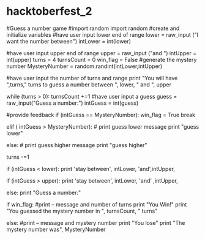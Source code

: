# hacktoberfest_2
#Guess a number game
#import random
import random
#create and initialize variables 
#have user input lower end of range
lower = raw_input ("I want the number between")
intLower = int(lower)

#have user input upper end of range
upper = raw_input ("and ")
intUpper = int(upper)
turns = 4
turnsCount = 0
win_flag = False
#generate the mystery number
MysteryNumber = random.randint(intLower,intUpper)

#have user input the number of turns and range
print "You will have ",turns," turns to guess a number between ", lower, " and ", upper

while (turns > 0):
  turnsCount +=1
  #have user input a guess
  guess = raw_input("Guess a number:")
  intGuess = int(guess)
 
  #provide feedback	
  if (intGuess == MysteryNumber):
    win_flag = True
    break
	
  elif ( intGuess > MysteryNumber):
    # print guess lower message
    print "guess lower"
    
  else:
    # print guess higher message
    print "guess higher"
  
  turns -=1

  if (intGuess < lower): 
   print 'stay between', intLower, 'and',intUpper,
  
  if (intGuess > upper):
    print 'stay between', intLower, 'and' ,intUpper,
  
else:
    print "Guess a number:"


if win_flag:
  #print – message and number of turns
  print "You Win!"
  print "You guessed the mystery number in ", turnsCount, " turns"
  
else:
  #print – message and mystery number
  print "You lose"
  print "The mystery number was", MysteryNumber
   
